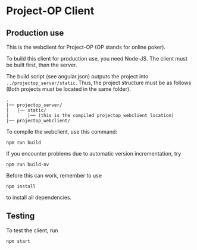 # Project-OP Client
## Production use
This is  the webclient for Project-OP (OP stands for online poker).

To build this client for production use, you need Node-JS.
The client must be built first, then the server.

The build script (see angular.json) outputs the project into `../projectop_server/static`. Thus, the project structure must be as follows (Both projects must be located in  the same folder).
```
.
|── projectop_server/
|   |── static/
|       |── (this is the compiled projectop_webclient location)
|── projectop_webclient/
```

To compile the webclient, use this command:
```
npm run build
```
If you encounter problems due to automatic version incrementation, try
```
npm run build-nv
```

Before this can work, remember to use 
```
npm install
```
to install all dependencies.


## Testing
To test the client, run
```
npm start
```